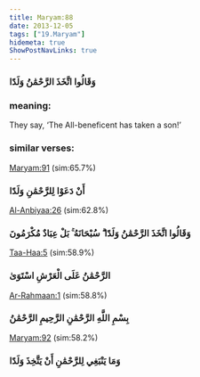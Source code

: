 ```yaml
---
title: Maryam:88
date: 2013-12-05
tags: ["19.Maryam"]
hidemeta: true 
ShowPostNavLinks: true 
---
```

### وَقَالُوا اتَّخَذَ الرَّحْمَٰنُ وَلَدًا
### meaning: 
They say, ‘The All-beneficent has taken a son!’
### similar verses: 

[Maryam:91](/19/91) (sim:65.7%)

### أَنْ دَعَوْا لِلرَّحْمَٰنِ وَلَدًا

[Al-Anbiyaa:26](/21/26) (sim:62.8%)

### وَقَالُوا اتَّخَذَ الرَّحْمَٰنُ وَلَدًا ۗ سُبْحَانَهُ ۚ بَلْ عِبَادٌ مُكْرَمُونَ

[Taa-Haa:5](/20/5) (sim:58.9%)

### الرَّحْمَٰنُ عَلَى الْعَرْشِ اسْتَوَىٰ

[Ar-Rahmaan:1](/55/1) (sim:58.8%)

### بِسْمِ اللَّهِ الرَّحْمَٰنِ الرَّحِيمِ الرَّحْمَٰنُ

[Maryam:92](/19/92) (sim:58.2%)

### وَمَا يَنْبَغِي لِلرَّحْمَٰنِ أَنْ يَتَّخِذَ وَلَدًا
